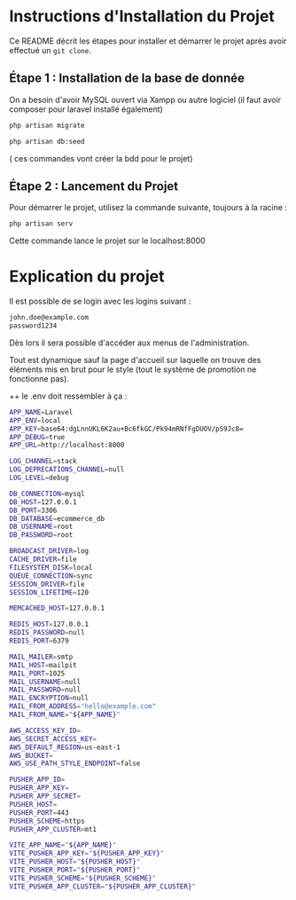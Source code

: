 # Instructions d'Installation du Projet

Ce README décrit les étapes pour installer et démarrer le projet après avoir effectué un `git clone`.



## Étape 1 : Installation de la base de donnée

On a besoin d'avoir MySQL ouvert via Xampp ou autre logiciel
(il faut  avoir composer pour laravel installé également)

```bash
php artisan migrate
```

```bash
php artisan db:seed
```

( ces commandes vont créer la bdd pour le projet)

## Étape 2 : Lancement du Projet

Pour démarrer le projet, utilisez la commande suivante, toujours à la racine :

```bash
php artisan serv
```
Cette commande lance le projet sur le localhost:8000

# Explication du projet 

Il est possible de se login avec les logins suivant : 

```bash
john.doe@example.com
password1234
```

Dès lors il sera possible d'accéder aux menus de l'administration.

Tout est dynamique sauf la page d'accueil sur laquelle on trouve des éléments mis en brut pour le style (tout le système de promotion ne fonctionne pas).



++ le .env doit ressembler à ça : 

```bash
APP_NAME=Laravel
APP_ENV=local
APP_KEY=base64:dgLnnUKL6K2au+Bc6fkGC/Pk94mRNfFgDUOV/pS9Jc8=
APP_DEBUG=true
APP_URL=http://localhost:8000

LOG_CHANNEL=stack
LOG_DEPRECATIONS_CHANNEL=null
LOG_LEVEL=debug

DB_CONNECTION=mysql
DB_HOST=127.0.0.1
DB_PORT=3306
DB_DATABASE=ecommerce_db
DB_USERNAME=root
DB_PASSWORD=root

BROADCAST_DRIVER=log
CACHE_DRIVER=file
FILESYSTEM_DISK=local
QUEUE_CONNECTION=sync
SESSION_DRIVER=file
SESSION_LIFETIME=120

MEMCACHED_HOST=127.0.0.1

REDIS_HOST=127.0.0.1
REDIS_PASSWORD=null
REDIS_PORT=6379

MAIL_MAILER=smtp
MAIL_HOST=mailpit
MAIL_PORT=1025
MAIL_USERNAME=null
MAIL_PASSWORD=null
MAIL_ENCRYPTION=null
MAIL_FROM_ADDRESS="hello@example.com"
MAIL_FROM_NAME="${APP_NAME}"

AWS_ACCESS_KEY_ID=
AWS_SECRET_ACCESS_KEY=
AWS_DEFAULT_REGION=us-east-1
AWS_BUCKET=
AWS_USE_PATH_STYLE_ENDPOINT=false

PUSHER_APP_ID=
PUSHER_APP_KEY=
PUSHER_APP_SECRET=
PUSHER_HOST=
PUSHER_PORT=443
PUSHER_SCHEME=https
PUSHER_APP_CLUSTER=mt1

VITE_APP_NAME="${APP_NAME}"
VITE_PUSHER_APP_KEY="${PUSHER_APP_KEY}"
VITE_PUSHER_HOST="${PUSHER_HOST}"
VITE_PUSHER_PORT="${PUSHER_PORT}"
VITE_PUSHER_SCHEME="${PUSHER_SCHEME}"
VITE_PUSHER_APP_CLUSTER="${PUSHER_APP_CLUSTER}"

```
